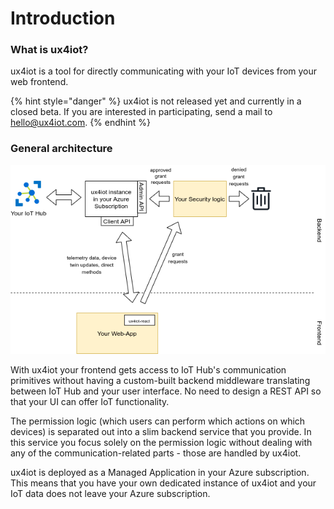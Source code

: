 # Introduction

### What is ux4iot?

ux4iot is a tool for directly communicating with your IoT devices from your web frontend.

{% hint style="danger" %}
ux4iot is not released yet and currently in a closed beta. If you are interested in participating, send a mail to [hello@ux4iot.com](mailto:hello@ux4iot.com).
{% endhint %}

### General architecture

![](.gitbook/assets/ux4iot-high-level-architecture.png)

With ux4iot your frontend gets access to IoT Hub's communication primitives without having a custom-built backend middleware translating between IoT Hub and your user interface. No need to design a REST API so that your UI can offer IoT functionality.

The permission logic \(which users can perform which actions on which devices\) is separated out into a slim backend service that you provide. In this service you focus solely on the permission logic without dealing with any of the communication-related parts - those are handled by ux4iot.

ux4iot is deployed as a Managed Application in your Azure subscription. This means that you have your own dedicated instance of ux4iot and your IoT data does not leave your Azure subscription.

